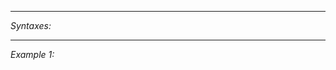 


---
*Syntaxes:*

<!-- [] call `BIN_fnc_animateSmooth` -->

---
*Example 1:*

<!-- 
```sqf
[] call BIN_fnc_animateSmooth;
``` -->
